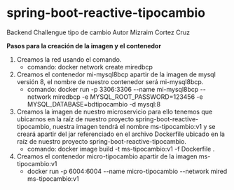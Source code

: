# spring-boot-reactive-tipocambio
Backend Challengue tipo de cambio Autor Mizraim Cortez Cruz

**Pasos para la creación de la imagen y el contenedor**

1. Creamos la red usando el comando.
   - comando: docker network create miredbcp
2. Creamos el contenedor mi-mysql8bcp apartir de la imagen de mysql versión 8, el nombre de nuestro contenedor será mi-mysql8bcp.
   - comando: docker run -p 3306:3306 --name mi-mysql8bcp --network miredbcp -e MYSQL_ROOT_PASSWORD=123456 -e MYSQL_DATABASE=bdtipocambio -d mysql:8
3. Creamos la imagen de nuestro microservicio para ello tenemos que ubicarnos en la raíz de nuestro proyecto spring-boot-reactive-tipocambio, nuestra imagen tendrá el nombre ms-tipocambio:v1 y se creará apartir del jar referenciado en el archivo Dockerfile ubicado en la raíz de nuestro proyecto spring-boot-reactive-tipocambio.
   - comando: docker image build -t ms-tipocambio:v1 -f Dockerfile .
4. Creamos el contenedor micro-tipocambio apartir de la imagen ms-tipocambio:v1
   - docker run -p 6004:6004 --name micro-tipocambio --network mired ms-tipocambio:v1
   